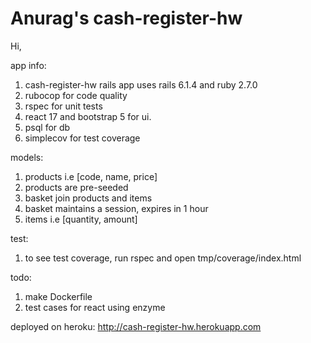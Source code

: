 # Anurag's cash-register-hw

Hi,

app info:
1) cash-register-hw rails app uses rails 6.1.4 and ruby 2.7.0
2) rubocop for code quality
3) rspec for unit tests
4) react 17 and bootstrap 5 for ui.
5) psql for db
6) simplecov for test coverage

models:
1) products i.e [code, name, price]
2) products are pre-seeded
3) basket join products and items
4) basket maintains a session, expires in 1 hour
5) items i.e [quantity, amount]

test:
1) to see test coverage, run rspec and open tmp/coverage/index.html

todo:
1) make Dockerfile
2) test cases for react using enzyme

deployed on heroku: http://cash-register-hw.herokuapp.com
